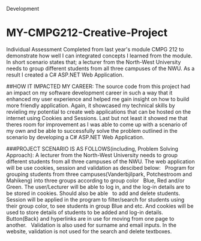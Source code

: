 Development
# MY-CMPG212-Creative-Project
Individual Assessment Completed from last year's module CMPG 212 to demonstrate how well I can integrated concepts I learned from the module. In short scenario states that; a lecturer from the North-West University needs to group different students from all three campuses of the NWU. As a result I created a C# ASP.NET Web Application.

##HOW IT IMPACTED MY CAREER:
The source code from this project had an impact on my software development career in such a way that it enhanced my user experience and helped me gain insight on how to build more friendly application. Again, it showcased my technical skills by revieling my potential to create web applications that can be hosted on the internet using Cookies and Sessions. Last but not least it showed me that theres room for improvement as I was able to come up with a scenario of my own and be able to successfully solve the problem outlined in the scenario by developing a C# ASP.NET Web Application.

###PROJECT SCENARIO IS AS FOLLOWS(including, Problem Solving Approach):
A lecturer from the North-West University needs to group different students from all three campuses of the NWU. The web application will be 
use cookies, session and validation as descibed below:
   Program for grouping students from three campuses(Vanderbjilpark, Potchestroom and Mahikeng) into three groups according to group color
   Blue, Red and/or Green. 
   The user/Lecturer will be able to log in, and the log-in details are to be stored in cookies. Should also be able
   to add and delete students. 
   Session will be applied in the program to filter/search for students using their group color, to see students in group Blue and etc.
   And cookies will be used to store details of students to be added and log-in details. 
   Button(Back) and hyperlinks are in use for moving from one page to another.
   Validation is also used for surname and email inputs. In the website, validation is not used for the search and delete
   textboxes.
